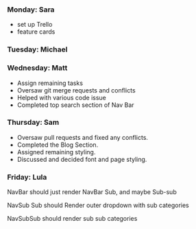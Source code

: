 ### Monday: Sara
- set up Trello
- feature cards
### Tuesday: Michael
### Wednesday: Matt
- Assign remaining tasks
- Oversaw git merge requests and conflicts
- Helped with various code issue
- Completed top search section of Nav Bar
### Thursday: Sam
- Oversaw pull requests and fixed any conflicts.
- Completed the Blog Section.
- Assigned remaining styling.
- Discussed and decided font and page styling.
### Friday: Lula

NavBar should just render NavBar Sub, and maybe Sub-sub

NavSub Sub should Render outer dropdown with sub categories

NavSubSub should render sub sub categories
